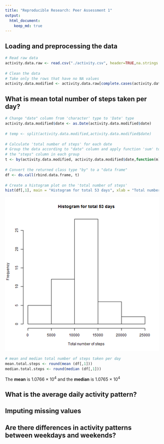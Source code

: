 ```yaml
---
title: "Reproducible Research: Peer Assessment 1"
output: 
  html_document:
    keep_md: true
---
```



## Loading and preprocessing the data

```r
# Read raw data 
activity.data.raw <- read.csv("./activity.csv", header=TRUE,na.strings = "NA", stringsAsFactors = FALSE)

# Clean the data
# Take only the rows that have no NA values
activity.data.modified <- activity.data.raw[complete.cases(activity.data.raw),]
```
## What is mean total number of steps taken per day?


```r
# Change "date" column from 'character' type to 'Date' type
activity.data.modified$date <- as.Date(activity.data.modified$date)

# temp <- split(activity.data.modified,activity.data.modified$date)

# Calculate 'total number of steps' for each date
# Group the data according to "date" column and apply function 'sum' to 
# the "steps" column in each group
t <- by(activity.data.modified, activity.data.modified$date,function(m) sum(m$steps), simplify=FALSE)

# Convert the returned class type "by" to a "data frame"
df <- do.call(rbind.data.frame, t)

# Create a histogram plot on the 'total number of steps'
hist(df[,1], main = "Histogram for total 53 days", xlab = "Total number of steps")
```

![plot of chunk unnamed-chunk-2](figure/unnamed-chunk-2-1.png) 

```r
# mean and median total number of steps taken per day
mean.total.steps <- round(mean (df[,1]))
median.total.steps <- round(median (df[,1]))
```
The **mean** is 1.0766 &times; 10<sup>4</sup> and the **median** is 1.0765 &times; 10<sup>4</sup>


## What is the average daily activity pattern?



## Imputing missing values



## Are there differences in activity patterns between weekdays and weekends?
